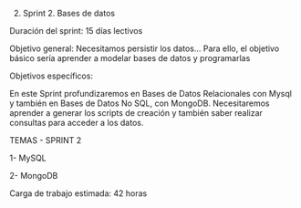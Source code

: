 2. Sprint 2. Bases de datos

Duración del sprint: 15 días lectivos

Objetivo general: Necesitamos persistir los datos... Para ello, el objetivo básico sería aprender a modelar bases de datos y programarlas

Objetivos específicos:

En este Sprint profundizaremos en Bases de Datos Relacionales con Mysql y también en Bases de Datos No SQL, con MongoDB.
Necesitaremos aprender a generar los scripts de creación y también saber realizar consultas para acceder a los datos.


TEMAS - SPRINT 2

1- MySQL

2- MongoDB

Carga de trabajo estimada: 42 horas
